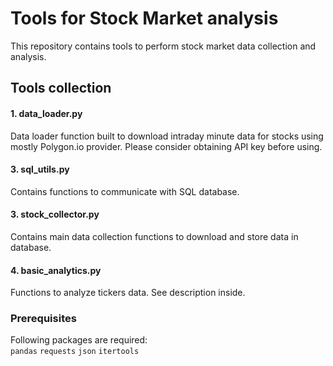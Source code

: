 # Tools for Stock Market analysis  

This repository contains tools to perform stock market data collection and analysis.   

## Tools collection   

#### 1. data_loader.py   
Data loader function built to download intraday minute data for stocks using mostly Polygon.io provider.
Please consider obtaining API key before using.

#### 3. sql_utils.py   
Contains functions to communicate with SQL database.

#### 3. stock_collector.py   
Contains main data collection functions to download and store data in database.

#### 4. basic_analytics.py   
Functions to analyze tickers data. See description inside.

### Prerequisites   
Following packages are required:   
`pandas`
`requests`
`json`
`itertools`
